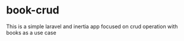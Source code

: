 # book-crud
This is a simple laravel and inertia app focused on crud operation with books as a use case
